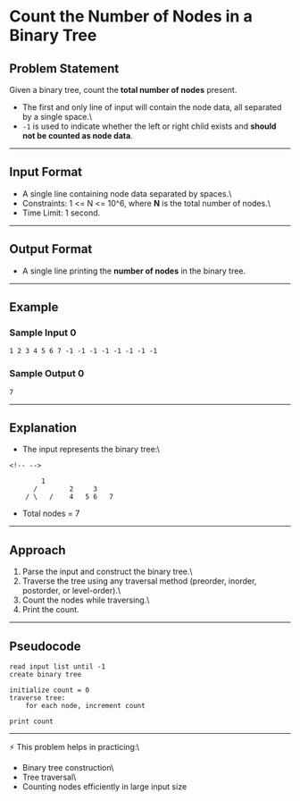 # Count the Number of Nodes in a Binary Tree

## Problem Statement

Given a binary tree, count the **total number of nodes** present.

-   The first and only line of input will contain the node data, all
    separated by a single space.\
-   `-1` is used to indicate whether the left or right child exists and
    **should not be counted as node data**.

------------------------------------------------------------------------

## Input Format

-   A single line containing node data separated by spaces.\
-   Constraints: 1 \<= N \<= 10\^6, where **N** is the total number of
    nodes.\
-   Time Limit: 1 second.

------------------------------------------------------------------------

## Output Format

-   A single line printing the **number of nodes** in the binary tree.

------------------------------------------------------------------------

## Example

### Sample Input 0

    1 2 3 4 5 6 7 -1 -1 -1 -1 -1 -1 -1 -1

### Sample Output 0

    7

------------------------------------------------------------------------

## Explanation

-   The input represents the binary tree:\

```{=html}
<!-- -->
```
            1
          /        2     3
        / \   /    4   5 6   7

-   Total nodes = 7

------------------------------------------------------------------------

## Approach

1.  Parse the input and construct the binary tree.\
2.  Traverse the tree using any traversal method (preorder, inorder,
    postorder, or level-order).\
3.  Count the nodes while traversing.\
4.  Print the count.

------------------------------------------------------------------------

## Pseudocode

``` text
read input list until -1
create binary tree

initialize count = 0
traverse tree:
    for each node, increment count

print count
```

------------------------------------------------------------------------

⚡ This problem helps in practicing:\
- Binary tree construction\
- Tree traversal\
- Counting nodes efficiently in large input size
